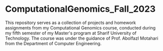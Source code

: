 # ComputationalGenomics_Fall_2023
This repository serves as a collection of projects and homework assignments from my Computational Genomics course, conducted during my fifth semester of my Master's program at Sharif University of Technology. The course was under the guidance of Prof. Abolfazl Motahari from the Department of Computer Engineering.
